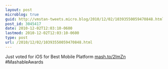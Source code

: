 ```yaml
---
layout: post
microblog: true
guid: http://vmstan-tweets.micro.blog/2010/12/02/10393550059470848.html
post_id: 3045417
date: 2010-12-02T12:03:10-0600
lastmod: 2010-12-02T12:03:10-0600
type: post
url: /2010/12/02/10393550059470848.html
---
```

Just voted for iOS for Best Mobile Platform [mash.to/2ImZn](http://mash.to/2ImZn) #MashableAwards
